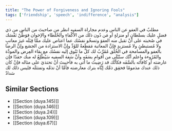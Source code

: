 ```yaml
---
title: "The Power of Forgiveness and Ignoring Fools"
tags: ['friendship', 'speech', 'indifference', "analysis"]
---
```


 مطلبٌ في العفو عن الناس وعدم مجاراة السفيه انظر من صاحبتَ من الناس من ذي فضلٍ عليك بسلطانٍ أو منزلةٍ أو مَن دُون ذلك من الأَكْفاءِ والخُلَطاء والإخوان فوَطِّنْ نَفْسَك في صُحبته على أنْ تقبل منه العفوَ وتسخُو نفسُك عما اعتاص عليك ممَّا قِبَلَه غيرَ معاتبٍ ولا مُستبطئٍ ولا مُستزيدٍ فإنَّ المعاتبة مَقطَعةٌ للوُدِّ وإنَّ الاستزادة من الجشع وإنَّ الرضا بالعفو والمسامحة في الخُلُق مُقَرِّبٌ لك كلَّ ما تَتُوق إليه نفسُك مع بقاء العِرض والمودَّة والمُرُوءة  واعلم أنَّك ستُبْلَى من أقوامٍ بسَفَهٍ وأنَّ سَفهَ السفيه سَيُطْلِعُ له منك حقدًا فإن عارضته أو كافأتَه بالسَّفَه فكأنَّك قد رَضِيتَ ما أتى به فأحببتَ أنْ تحتذيَ على مثاله فإنْ كان ذلك عندك مذمومًا فحقِق ذمَّك إيَّاه بترك معارضته فأمَّا أنْ تذمَّه وتمتثلَه فليس ذلك لك سَدادٌ

## Similar Sections
- [[Section (duya.145)]]
 - [[Section (duya.146)]]
 - [[Section (duya.24)]]
 - [[Section (duya.109)]]
 - [[Section (duya.67)]]
